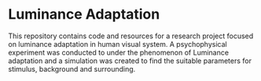 
# Luminance Adaptation

This repository contains code and resources for a research project focused on luminance adaptation in human visual system. A psychophysical experiment was conducted to under the phenomenon of Luminance adaptation and a simulation was created to find the suitable  parameters for stimulus, background and surrounding.


